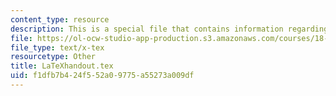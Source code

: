 ```yaml
---
content_type: resource
description: This is a special file that contains information regarding latex handout.
file: https://ol-ocw-studio-app-production.s3.amazonaws.com/courses/18-310-principles-of-discrete-applied-mathematics-fall-2013/f1dfb7b424f552a09775a55273a009df_LaTeXhandout.tex
file_type: text/x-tex
resourcetype: Other
title: LaTeXhandout.tex
uid: f1dfb7b4-24f5-52a0-9775-a55273a009df
---
```

